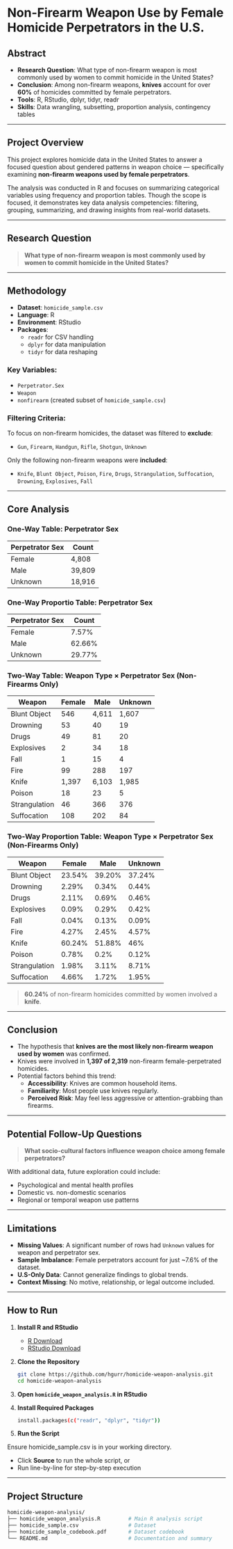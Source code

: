 # Non-Firearm Weapon Use by Female Homicide Perpetrators in the U.S.

## Abstract
- **Research Question**: What type of non-firearm weapon is most commonly used by women to commit homicide in the United States?
- **Conclusion**: Among non-firearm weapons, **knives** account for over **60%** of homicides committed by female perpetrators.
- **Tools**: R, RStudio, dplyr, tidyr, readr
- **Skills**: Data wrangling, subsetting, proportion analysis, contingency tables

---

## Project Overview

This project explores homicide data in the United States to answer a focused question about gendered patterns in weapon choice — specifically examining **non-firearm weapons used by female perpetrators**.

The analysis was conducted in R and focuses on summarizing categorical variables using frequency and proportion tables. Though the scope is focused, it demonstrates key data analysis competencies: filtering, grouping, summarizing, and drawing insights from real-world datasets.

---

## Research Question

> **What type of non-firearm weapon is most commonly used by women to commit homicide in the United States?**

---

## Methodology

- **Dataset**: `homicide_sample.csv`
- **Language**: R
- **Environment**: RStudio
- **Packages**:
  - `readr` for CSV handling
  - `dplyr` for data manipulation
  - `tidyr` for data reshaping

### Key Variables:
- `Perpetrator.Sex`
- `Weapon`
- `nonfirearm` (created subset of `homicide_sample.csv`)

### Filtering Criteria:
To focus on non-firearm homicides, the dataset was filtered to **exclude**:
- `Gun`, `Firearm`, `Handgun`, `Rifle`, `Shotgun`, `Unknown`

Only the following non-firearm weapons were **included**:
- `Knife`, `Blunt Object`, `Poison`, `Fire`, `Drugs`, `Strangulation`, `Suffocation`, `Drowning`, `Explosives`, `Fall`

---

## Core Analysis

### One-Way Table: Perpetrator Sex

| Perpetrator Sex  | Count  |
|------------------|--------|
| Female           | 4,808  |
| Male             | 39,809 |
| Unknown          | 18,916 |

### One-Way Proportio Table: Perpetrator Sex

| Perpetrator Sex  | Count      |
|------------------|------------|
| Female           | 7.57%      |
| Male             | 62.66%     |
| Unknown          | 29.77%     |

### Two-Way Table: Weapon Type × Perpetrator Sex (Non-Firearms Only)

| Weapon         | Female | Male   | Unknown |
|----------------|--------|--------|---------|
| Blunt Object   | 546    | 4,611  | 1,607   |
| Drowning       | 53     | 40     | 19      |
| Drugs          | 49     | 81     | 20      |
| Explosives     | 2      | 34     | 18      |
| Fall           | 1      | 15     | 4       |
| Fire           | 99     | 288    | 197     |
| Knife          | 1,397  | 6,103  | 1,985   |
| Poison         | 18     | 23     | 5       |
| Strangulation  | 46     | 366    | 376     |
| Suffocation    | 108    | 202    | 84      |

### Two-Way Proportion Table: Weapon Type × Perpetrator Sex (Non-Firearms Only)

| Weapon         | Female | Male   | Unknown |
|----------------|--------|--------|---------|
| Blunt Object   | 23.54% | 39.20% | 37.24%  |
| Drowning       | 2.29%  | 0.34%  | 0.44%   |
| Drugs          | 2.11%  | 0.69%  | 0.46%   |
| Explosives     | 0.09%  | 0.29%  | 0.42%   |
| Fall           | 0.04%  | 0.13%  | 0.09%   |
| Fire           | 4.27%  | 2.45%  | 4.57%   |
| Knife          | 60.24% | 51.88% | 46%     |
| Poison         | 0.78%  | 0.2%   | 0.12%   |
| Strangulation  | 1.98%  | 3.11%  | 8.71%   |
| Suffocation    | 4.66%  | 1.72%  | 1.95%   |

> **60.24%** of non-firearm homicides committed by women involved a **knife**.

---

## Conclusion

- The hypothesis that **knives are the most likely non-firearm weapon used by women** was confirmed.
- Knives were involved in **1,397 of 2,319** non-firearm female-perpetrated homicides.
- Potential factors behind this trend:
  - **Accessibility**: Knives are common household items.
  - **Familiarity**: Most people use knives regularly.
  - **Perceived Risk**: May feel less aggressive or attention-grabbing than firearms.

---

## Potential Follow-Up Questions

> **What socio-cultural factors influence weapon choice among female perpetrators?**

With additional data, future exploration could include:
- Psychological and mental health profiles
- Domestic vs. non-domestic scenarios
- Regional or temporal weapon use patterns

---

## Limitations

- **Missing Values**: A significant number of rows had `Unknown` values for weapon and perpetrator sex.
- **Sample Imbalance**: Female perpetrators account for just ~7.6% of the dataset.
- **U.S-Only Data**: Cannot generalize findings to global trends.
- **Context Missing**: No motive, relationship, or legal outcome included.

---

## How to Run

1. **Install R and RStudio**
   - [R Download](https://cran.r-project.org/)
   - [RStudio Download](https://posit.co/download/rstudio-desktop/)

2. **Clone the Repository**
   ```bash
   git clone https://github.com/hgurr/homicide-weapon-analysis.git
   cd homicide-weapon-analysis

3. **Open `homicide_weapon_analysis.R` in RStudio**

4. **Install Required Packages**
   ```bash
   install.packages(c("readr", "dplyr", "tidyr"))
5. **Run the Script**

Ensure homicide_sample.csv is in your working directory.
- Click **Source** to run the whole script, or
- Run line-by-line for step-by-step execution

---

## Project Structure
   ```bash
homicide-weapon-analysis/
├── homicide_weapon_analysis.R         # Main R analysis script
├── homicide_sample.csv                # Dataset
├── homicide_sample_codebook.pdf       # Dataset codebook
└── README.md                          # Documentation and summary
